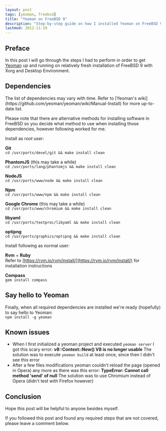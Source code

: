 ```yaml
---
layout: post
tags: [yeoman, freebsd]
title: "Yeoman on FreeBSD 9"
description: "Step-by-step guide on how I installed Yeoman on FreeBSD 9"
lastmod: 2012-11-19
---
```


Preface
-------

In this post I will go through the steps I had to perform in order to get
[Yeoman](http://yeoman.io) up and running on relatively fresh installation of
FreeBSD 9 with Xorg and Desktop Environment.

Dependencies
------------

<div class="warning-box" markdown="1">
The list of dependencies may vary with time. Refer to
[Yeoman's wiki](https://github.com/yeoman/yeoman/wiki/Manual-Install) for more
up-to-date list.
</div>

Please note that there are alternative methods for installing software in
FreeBSD so you decide what method to use when installing those dependencies,
however following worked for me.

Install as *root* user:

**Git**  
`cd /usr/ports/devel/git && make install clean`

**PhantomJS** (this may take a while)  
`cd /usr/ports/lang/phantomjs && make install clean`

**NodeJS**  
`cd /usr/ports/www/node && make install clean`

**Npm**  
`cd /usr/ports/www/npm && make install clean`

**Google Chrome** (this may take a while)  
`cd /usr/ports/www/chromium && make install clean`

**libyaml**  
`cd /usr/ports/textproc/libyaml && make install clean`

**optipng**  
`cd /usr/ports/graphics/optipng && make install clean`

Install following as normal user:

**Rvm** + **Ruby**  
Refer to [https://rvm.io/rvm/install/](https://rvm.io/rvm/install/) for
installation instructions

**Compass**  
`gem install compass`

Say hello to Yeoman
-------------------

Finally, when all required dependencies are installed we're ready
(hopefully) to say hello to Yeoman:  
`npm install -g yeoman`

Known issues
------------

- When I first initialized a yeoman project and executed `yeoman server` I
got this scary error: **v8::Context::New() V8 is no longer usable**
The solution was to execute `yeoman build` at least once, since then I
didn't see this error
- After a few files modifications yeoman couldn't reload the page (opened in
  Opera) any more as there was this error: **TypeError: Cannot call method 'send'
  of null** The solution was to use Chromium instead of Opera (didn't test
  with Firefox however)

Conclusion
----------

Hope this post will be helpful to anyone besides myself.

If you followed this post and found any required steps that are
not covered, please leave a comment below.

